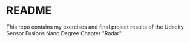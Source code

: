 # README

This repo contains my exercises and final project results of the Udacity Sensor Fusions Nano Degree Chapter "Radar".

